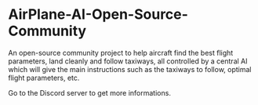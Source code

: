 # AirPlane-AI-Open-Source-Community
An open-source community project to help aircraft find the best flight parameters, land cleanly and follow taxiways, all controlled by a central AI which will give the main instructions such as the taxiways to follow, optimal flight parameters, etc.

Go to the Discord server to get more informations.

